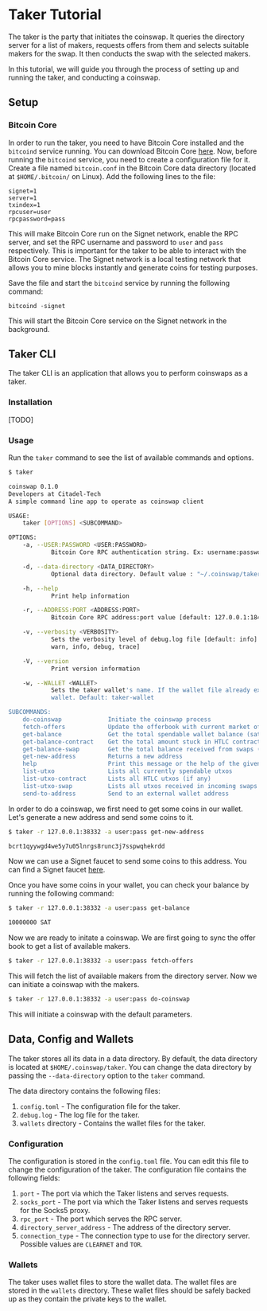 # Taker Tutorial

The taker is the party that initiates the coinswap. It queries the directory server for a list of makers, requests offers from them and selects suitable makers for the swap. It then conducts the swap with the selected makers.

In this tutorial, we will guide you through the process of setting up and running the taker, and conducting a coinswap.

## Setup

### Bitcoin Core

In order to run the taker, you need to have Bitcoin Core installed and the `bitcoind` service running. You can download Bitcoin Core [here](https://bitcoin.org/en/bitcoin-core/). Now, before running the `bitcoind` service, you need to create a configuration file for it. Create a file named `bitcoin.conf` in the Bitcoin Core data directory (located at `$HOME/.bitcoin/` on Linux). Add the following lines to the file:

```
signet=1
server=1
txindex=1
rpcuser=user
rpcpassword=pass
```

This will make Bitcoin Core run on the Signet network, enable the RPC server, and set the RPC username and password to `user` and `pass` respectively. This is important for the taker to be able to interact with the Bitcoin Core service. The Signet network is a local testing network that allows you to mine blocks instantly and generate coins for testing purposes.

Save the file and start the `bitcoind` service by running the following command:

```
bitcoind -signet
```

This will start the Bitcoin Core service on the Signet network in the background.

## Taker CLI

The taker CLI is an application that allows you to perform coinswaps as a taker.

### Installation

[TODO]

### Usage

Run the `taker` command to see the list of available commands and options.

```sh
$ taker

coinswap 0.1.0
Developers at Citadel-Tech
A simple command line app to operate as coinswap client

USAGE:
    taker [OPTIONS] <SUBCOMMAND>

OPTIONS:
    -a, --USER:PASSWORD <USER:PASSWORD>
            Bitcoin Core RPC authentication string. Ex: username:password [default: user:password]

    -d, --data-directory <DATA_DIRECTORY>
            Optional data directory. Default value : "~/.coinswap/taker"

    -h, --help
            Print help information

    -r, --ADDRESS:PORT <ADDRESS:PORT>
            Bitcoin Core RPC address:port value [default: 127.0.0.1:18443]

    -v, --verbosity <VERBOSITY>
            Sets the verbosity level of debug.log file [default: info] [possible values: off, error,
            warn, info, debug, trace]

    -V, --version
            Print version information

    -w, --WALLET <WALLET>
            Sets the taker wallet's name. If the wallet file already exists, it will load that
            wallet. Default: taker-wallet

SUBCOMMANDS:
    do-coinswap             Initiate the coinswap process
    fetch-offers            Update the offerbook with current market offers and display them
    get-balance             Get the total spendable wallet balance (sats)
    get-balance-contract    Get the total amount stuck in HTLC contracts (sats)
    get-balance-swap        Get the total balance received from swaps (sats)
    get-new-address         Returns a new address
    help                    Print this message or the help of the given subcommand(s)
    list-utxo               Lists all currently spendable utxos
    list-utxo-contract      Lists all HTLC utxos (if any)
    list-utxo-swap          Lists all utxos received in incoming swaps
    send-to-address         Send to an external wallet address
```

In order to do a coinswap, we first need to get some coins in our wallet. Let's generate a new address and send some coins to it.

```sh
$ taker -r 127.0.0.1:38332 -a user:pass get-new-address

bcrt1qyywgd4we5y7u05lnrgs8runc3j7sspwqhekrdd
```

Now we can use a Signet faucet to send some coins to this address. You can find a Signet faucet [here](https://signetfaucet.com/).

Once you have some coins in your wallet, you can check your balance by running the following command:

```sh
$ taker -r 127.0.0.1:38332 -a user:pass get-balance

10000000 SAT
```

Now we are ready to initate a coinswap. We are first going to sync the offer book to get a list of available makers.

```sh
$ taker -r 127.0.0.1:38332 -a user:pass fetch-offers
```

This will fetch the list of available makers from the directory server. Now we can initiate a coinswap with the makers.

```sh
$ taker -r 127.0.0.1:38332 -a user:pass do-coinswap
```

This will initiate a coinswap with the default parameters.

## Data, Config and Wallets

The taker stores all its data in a data directory. By default, the data directory is located at `$HOME/.coinswap/taker`. You can change the data directory by passing the `--data-directory` option to the `taker` command.

The data directory contains the following files:

1. `config.toml` - The configuration file for the taker.
2. `debug.log` - The log file for the taker.
3. `wallets` directory - Contains the wallet files for the taker.

### Configuration

The configuration is stored in the `config.toml` file. You can edit this file to change the configuration of the taker. The configuration file contains the following fields:

1. `port` - The port via which the Taker listens and serves requests.
2. `socks_port` - The port via which the Taker listens and serves requests for the Socks5 proxy.
3. `rpc_port` - The port which serves the RPC server.
4. `directory_server_address` - The address of the directory server.
5. `connection_type` - The connection type to use for the directory server. Possible values are `CLEARNET` and `TOR`.

### Wallets

The taker uses wallet files to store the wallet data. The wallet files are stored in the `wallets` directory. These wallet files should be safely backed up as they contain the private keys to the wallet.
